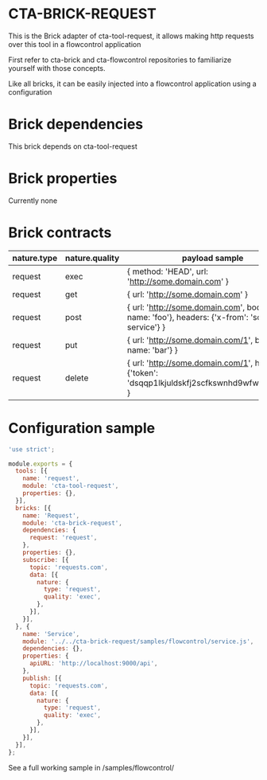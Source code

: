 CTA-BRICK-REQUEST
=================

This is the Brick adapter of cta-tool-request, it allows making http requests over this tool in a flowcontrol application 

First refer to cta-brick and cta-flowcontrol repositories to familiarize yourself with those concepts.

Like all bricks, it can be easily injected into a flowcontrol application using a configuration

# Brick dependencies

This brick depends on cta-tool-request

# Brick properties

Currently none

# Brick contracts

| nature.type | nature.quality | payload sample
| --- | --- | ---
| request | exec | { method: 'HEAD', url: 'http://some.domain.com' }
| request | get | { url: 'http://some.domain.com' }
| request | post | { url: 'http://some.domain.com', body: {id: 1, name: 'foo'}, headers: {'x-from': 'some service'} }
| request | put | { url: 'http://some.domain.com/1', body: { name: 'bar'} }
| request | delete | { url: 'http://some.domain.com/1', headers: {'token': 'dsqqp1lkjuldskfj2scfkswnhd9wfwjswjhn9g'} }

# Configuration sample

````javascript
'use strict';

module.exports = {
  tools: [{
    name: 'request',
    module: 'cta-tool-request',
    properties: {},
  }],
  bricks: [{
    name: 'Request',
    module: 'cta-brick-request',
    dependencies: {
      request: 'request',
    },
    properties: {},
    subscribe: [{
      topic: 'requests.com',
      data: [{
        nature: {
          type: 'request',
          quality: 'exec',
        },
      }],
    }],
  }, {
    name: 'Service',
    module: '../../cta-brick-request/samples/flowcontrol/service.js',
    dependencies: {},
    properties: {
      apiURL: 'http://localhost:9000/api',
    },
    publish: [{
      topic: 'requests.com',
      data: [{
        nature: {
          type: 'request',
          quality: 'exec',
        },
      }],
    }],
  }],
};
````

See a full working sample in /samples/flowcontrol/

